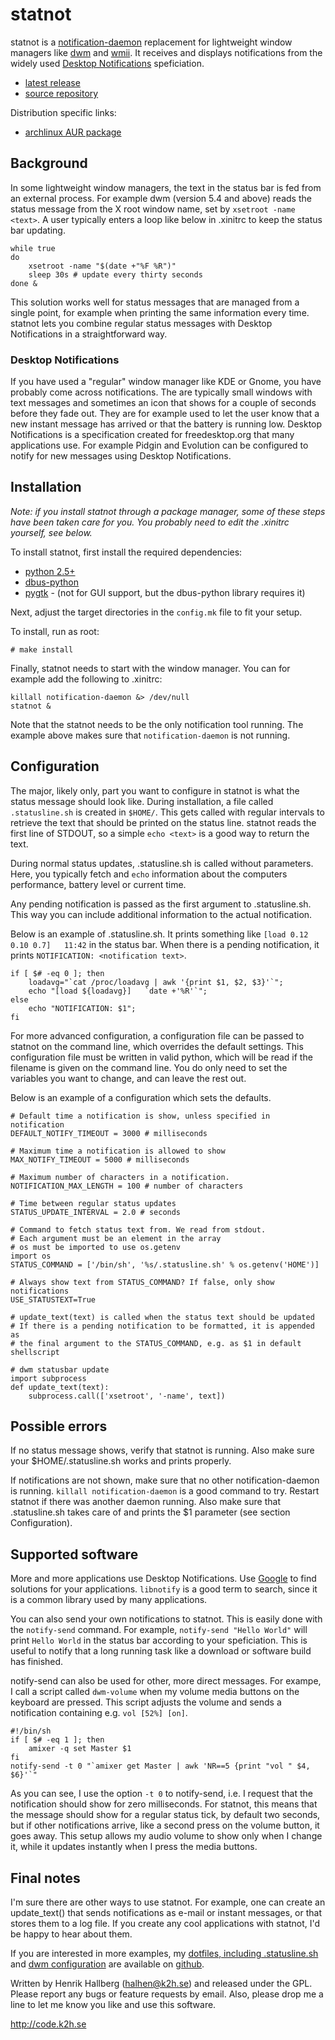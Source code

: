 # statnot
statnot is a [notification-daemon](http://www.galago-project.org/news/index.php) replacement for lightweight window managers like [dwm](http://dwm.suckless.org) and [wmii](http://wmii.suckless.org). It receives and displays notifications from the widely used [Desktop Notifications](http://www.galago-project.org/specs/notification/0.9/index.html) speficiation.

* [latest release](http://www.k2h.se/code/dl/statnot-latest.tar.gz)
* [source repository](http://github.com/halhen/statnot/tree/master)

Distribution specific links:

* [archlinux AUR package](http://aur.archlinux.org/packages.php?ID=25528)

## Background
In some lightweight window managers, the text in the status bar is fed from an external process. For example dwm (version 5.4 and above) reads the status message from the X root window name, set by `xsetroot -name <text>`. A user typically enters a loop like below in .xinitrc to keep the status bar updating.

    while true
    do
        xsetroot -name "$(date +"%F %R")"
        sleep 30s # update every thirty seconds
    done &

This solution works well for status messages that are managed from a single point, for example when printing the same information every time. statnot lets you combine regular status messages with Desktop Notifications in a straightforward way. 

### Desktop Notifications
If you have used a "regular" window manager like KDE or Gnome, you have probably come across notifications. The are typically small windows with text messages and sometimes an icon that shows for a couple of seconds before they fade out. They are for example used to let the user know that a new instant message has arrived or that the battery is running low. Desktop Notifications is a specification created for freedesktop.org that many applications use. For example Pidgin and Evolution can be configured to notify for new messages using Desktop Notifications.

## Installation
*Note: if you install statnot through a package manager, some of these steps have been taken care for you. You probably need to edit the .xinitrc yourself, see below.*

To install statnot, first install the required dependencies:

* [python 2.5+](http://www.python.org)
* [dbus-python](http://dbus.freedesktop.org/releases/dbus-python/)
* [pygtk](http://www.pygtk.org/) - (not for GUI support, but the dbus-python library requires it)

Next, adjust the target directories in the `config.mk` file to fit your setup. 

To install, run as root:

    # make install

Finally, statnot needs to start with the window manager. You can for example add the following to .xinitrc:

    killall notification-daemon &> /dev/null
    statnot & 

Note that the statnot needs to be the only notification tool running. The example above makes sure that `notification-daemon` is not running.

## Configuration
The major, likely only, part you want to configure in statnot is what the status message should look like. During installation, a file called `.statusline.sh` is created in `$HOME/`. This gets called with regular intervals to retrieve the text that should be printed on the status line. statnot reads the first line of STDOUT, so a simple `echo <text>` is a good way to return the text.

During normal status updates, .statusline.sh is called without parameters. Here, you typically fetch and `echo` information about the computers performance, battery level or current time. 

Any pending notification is passed as the first argument to .statusline.sh. This way you can include additional information to the actual notification. 

Below is an example of .statusline.sh. It prints something like `[load 0.12 0.10 0.7]   11:42` in the status bar. When there is a pending notification, it prints `NOTIFICATION: <notification text>`.

    if [ $# -eq 0 ]; then
        loadavg="`cat /proc/loadavg | awk '{print $1, $2, $3}'`";
        echo "[load ${loadavg}]   `date +'%R'`";
    else
        echo "NOTIFICATION: $1";
    fi

For more advanced configuration, a configuration file can be passed to statnot on the command line, which overrides the default settings. This configuration file must be written in valid python, which will be read if the filename is given on the command line.  You do only need to set the variables you want to change, and can leave the rest out.

Below is an example of a configuration which sets the defaults.

    # Default time a notification is show, unless specified in notification
    DEFAULT_NOTIFY_TIMEOUT = 3000 # milliseconds
    
    # Maximum time a notification is allowed to show
    MAX_NOTIFY_TIMEOUT = 5000 # milliseconds
    
    # Maximum number of characters in a notification. 
    NOTIFICATION_MAX_LENGTH = 100 # number of characters
    
    # Time between regular status updates
    STATUS_UPDATE_INTERVAL = 2.0 # seconds
    
    # Command to fetch status text from. We read from stdout.
    # Each argument must be an element in the array
    # os must be imported to use os.getenv
    import os
    STATUS_COMMAND = ['/bin/sh', '%s/.statusline.sh' % os.getenv('HOME')] 
  
    # Always show text from STATUS_COMMAND? If false, only show notifications
    USE_STATUSTEXT=True
    
    # update_text(text) is called when the status text should be updated
    # If there is a pending notification to be formatted, it is appended as
    # the final argument to the STATUS_COMMAND, e.g. as $1 in default shellscript
  
    # dwm statusbar update
    import subprocess
    def update_text(text):
        subprocess.call(['xsetroot', '-name', text])

## Possible errors
If no status message shows, verify that statnot is running. Also make sure your $HOME/.statusline.sh works and prints properly.

If notifications are not shown, make sure that no other notification-daemon is running. `killall notification-daemon` is a good command to try. Restart statnot if there was another daemon running. Also make sure that .statusline.sh takes care of and prints the $1 parameter (see section Configuration).

## Supported software
More and more applications use Desktop Notifications. Use [Google](http://www.google.com) to find solutions for your applications. `libnotify` is a good term to search, since it is a common library used by many applications.

You can also send your own notifications to statnot. This is easily done with the `notify-send` command. For example, `notify-send "Hello World"` will print `Hello World` in the status bar according to your speficiation. This is useful to notify that a long running task like a download or software build has finished.

notify-send can also be used for other, more direct messages. For exampe, I call a script called `dwm-volume` when my volume media buttons on the keyboard are pressed. This script adjusts the volume and sends a notification containing e.g. `vol [52%] [on]`. 

    #!/bin/sh
    if [ $# -eq 1 ]; then
        amixer -q set Master $1
    fi
    notify-send -t 0 "`amixer get Master | awk 'NR==5 {print "vol " $4, $6}'`"

As you can see, I use the option `-t 0` to notify-send, i.e. I request that the notification should show for zero milliseconds. For statnot, this means that the message should show for a regular status tick, by default two seconds, but if other notifications arrive, like a second press on the volume button, it goes away. This setup allows my audio volume to show only when I change it, while it updates instantly when I press the media buttons.

## Final notes
I'm sure there are other ways to use statnot. For example, one can create an update_text() that sends notifications as e-mail or instant messages, or that stores them to a log file. If you create any cool applications with statnot, I'd be happy to hear about them.

If you are interested in more examples, my [dotfiles, including .statusline.sh](http://github.com/halhen/dotfiles/tree/master) and [dwm configuration](http://github.com/halhen/dwm/tree/master) are available on [github](http://github.com/halhen).

Written by Henrik Hallberg (<halhen@k2h.se>) and released under the GPL. Please report any bugs or feature requests by email. Also, please drop me a line to let me know you like and use this software.

<http://code.k2h.se>


